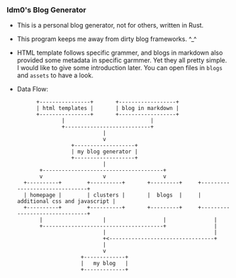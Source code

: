 ### ldm0's Blog Generator

+ This is a personal blog generator, not for others, written in Rust.
+ This program keeps me away from dirty blog frameworks. ^_^

+ HTML template follows specific grammer, and blogs in markdown also provided some metadata in specific garmmer. Yet they all pretty simple. I would like to give some introduction later. You can open files in `blogs` and `assets` to have a look.

+ Data Flow:

  ```
        +----------------+       +------------------+
        | html templates |       | blog in markdown |
        +----------------+       +------------------+
                |                           |
                +---------------------------+
                             |
                             v
                   +-------------------+
                   | my blog generator |
                   +-------------------+
                             |
         +--------------------------------------+
         v                   v                  v
    +----------+        +----------+       +---------+     +-------------------------------+
    | homepage |        | clusters |       |  blogs  |     | additional css and javascript |
    +----------+        +----------+       +---------+     +-------------------------------+
         |                   |                  |               |
         +--------------------------------------+               |
                             |                                  |
                             +<---------------------------------+
                             |
                             v
                      +-------------+
                      |   my blog   |
                      +-------------+
  ```


